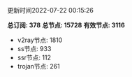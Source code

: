 更新时间2022-07-22 00:15:26

**总订阅: 378**
**总节点: 15728**
**有效节点: 3116**
- v2ray节点: 1810
- ss节点: 933
- ssr节点: 112
- trojan节点: 261
